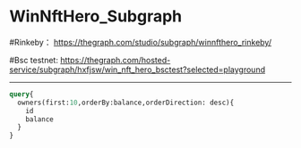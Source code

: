 # WinNftHero_Subgraph


#Rinkeby：
https://thegraph.com/studio/subgraph/winnfthero_rinkeby/

#Bsc testnet:
https://thegraph.com/hosted-service/subgraph/hxfjsw/win_nft_hero_bsctest?selected=playground

----

```graphql
query{
  owners(first:10,orderBy:balance,orderDirection: desc){
    id
    balance
  }
}
```